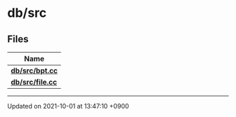 

# db/src



## Files

| Name           |
| -------------- |
| **[db/src/bpt.cc](/Files/db/src/bpt.cc#file-bpt.cc)**  |
| **[db/src/file.cc](/Files/db/src/file.cc#file-file.cc)**  |






-------------------------------

Updated on 2021-10-01 at 13:47:10 +0900
